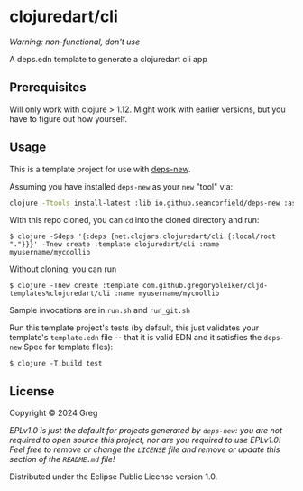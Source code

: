 # clojuredart/cli

*Warning: non-functional, don't use*

A deps.edn template to generate a clojuredart cli app

## Prerequisites

Will only work with clojure > 1.12. Might work with earlier versions, but you have to figure out how yourself.

## Usage

This is a template project for use with [deps-new](https://github.com/seancorfield/deps-new).

Assuming you have installed `deps-new` as your `new` "tool" via:

```bash
clojure -Ttools install-latest :lib io.github.seancorfield/deps-new :as new
```

With this repo cloned, you can `cd` into the cloned directory and run:

    $ clojure -Sdeps '{:deps {net.clojars.clojuredart/cli {:local/root "."}}}' -Tnew create :template clojuredart/cli :name myusername/mycoollib

Without cloning, you can run

    $ clojure -Tnew create :template com.github.gregorybleiker/cljd-templates%clojuredart/cli :name myusername/mycoollib

Sample invocations are in `run.sh` and `run_git.sh`


Run this template project's tests (by default, this just validates your template's `template.edn`
file -- that it is valid EDN and it satisfies the `deps-new` Spec for template files):

    $ clojure -T:build test

## License

Copyright © 2024 Greg

_EPLv1.0 is just the default for projects generated by `deps-new`: you are not_
_required to open source this project, nor are you required to use EPLv1.0!_
_Feel free to remove or change the `LICENSE` file and remove or update this_
_section of the `README.md` file!_

Distributed under the Eclipse Public License version 1.0.
